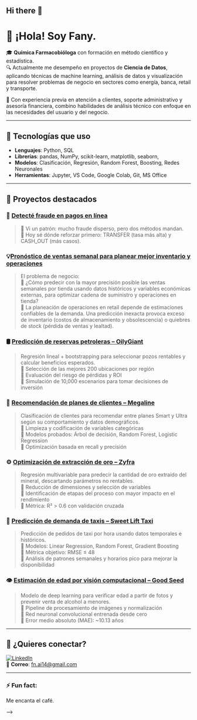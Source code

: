 ## Hi there 👋

<!--
**cccfany/cccfany** is a ✨ _special_ ✨ repository because its `README.md` (this file) appears on your GitHub profile. -->

# 👋 ¡Hola! Soy Fany.

🎓 **Química Farmacobióloga** con formación en método científico y estadística.  
🔍 Actualmente me desempeño en proyectos de **Ciencia de Datos**, aplicando técnicas de machine learning, análisis de datos y visualización para resolver problemas de negocio en sectores como energía, banca, retail y transporte.

💼 Con experiencia previa en atención a clientes, soporte administrativo y asesoría financiera, combino habilidades de análisis técnico con enfoque en las necesidades del usuario y del negocio.

---

## 🔧 Tecnologías que uso

- **Lenguajes**: Python, SQL  
- **Librerías**: pandas, NumPy, scikit-learn, matplotlib, seaborn,  
- **Modelos**: Clasificación, Regresión, Random Forest, Boosting, Redes Neuronales 
- **Herramientas**: Jupyter, VS Code, Google Colab, Git, MS Office

---

## 📂 Proyectos destacados

### 🚨 [Detecté fraude en pagos en línea](https://github.com/cccfany/-Fraud_detection_in_online_payments)
> 🔹 Vi un patrón: mucho fraude disperso, pero dos métodos mandan.  
> 🔹 Hoy sé dónde reforzar primero: TRANSFER (tasa más alta) y CASH_OUT (más casos).


### 💡[Pronóstico de ventas semanal para planear mejor inventario y operaciones](https://github.com/cccfany/weekly_sales_forecast)
> El problema de negocio:  
> 🔹 ¿Cómo predecir con la mayor precisión posible las ventas semanales por tienda usando datos históricos y variables económicas externas, para optimizar cadena de suministro y operaciones en tienda?  
> 🔹 La planeación de operaciones en retail depende de estimaciones confiables de la demanda. Una predicción inexacta provoca exceso de inventario (costos de almacenamiento y obsolescencia) o quiebres de stock (pérdida de ventas y lealtad).  

### 🛢️ [Predicción de reservas petroleras – OilyGiant](https://github.com/cccfany/oil_reserve_prediction)
> Regresión lineal + bootstrapping para seleccionar pozos rentables y calcular beneficios esperados.  
> 🔹 Selección de las mejores 200 ubicaciones por región  
> 🔹 Evaluación del riesgo de pérdidas y ROI  
> 🔹 Simulación de 10,000 escenarios para tomar decisiones de inversión

### 📱 [Recomendación de planes de clientes – Megaline](https://github.com/cccfany/customer_plan_recommendation)
> Clasificación de clientes para recomendar entre planes Smart y Ultra según su comportamiento y datos demográficos.  
> 🔹 Limpieza y codificación de variables categóricas  
> 🔹 Modelos probados: Árbol de decisión, Random Forest, Logistic Regression  
> 🔹 Optimización basada en recall y precisión

### ⚙️ [Optimización de extracción de oro – Zyfra](https://github.com/cccfany/gold_extraction_optimization)
> Regresión multivariable para predecir la cantidad de oro extraído del mineral, descartando parámetros no rentables.  
> 🔹 Reducción de dimensiones y selección de variables  
> 🔹 Identificación de etapas del proceso con mayor impacto en el rendimiento  
> 🔹 Métrica: R² > 0.6 con validación cruzada

### 🚕 [Predicción de demanda de taxis – Sweet Lift Taxi](https://github.com/cccfany/taxi_demand_prediction)
> Predicción de pedidos de taxi por hora usando datos temporales e históricos.  
> 🔹 Modelos: Linear Regression, Random Forest, Gradient Boosting  
> 🔹 Métrica objetivo: RMSE ≤ 48  
> 🔹 Análisis de patrones semanales y horarios pico para mejorar la disponibilidad

### 👁️ [Estimación de edad por visión computacional – Good Seed](https://github.com/cccfany/age_estimation_with_computer_vision) 
> Modelo de deep learning para verificar edad a partir de fotos y prevenir venta de alcohol a menores.  
> 🔹 Pipeline de procesamiento de imágenes y normalización  
> 🔹 Red neuronal convolucional entrenada desde cero  
> 🔹 Error medio absoluto (MAE): ~10.13 años

---

## 🤝 ¿Quieres conectar?

[![LinkedIn](https://img.shields.io/badge/LinkedIn-0A66C2?style=for-the-badge&logo=linkedin&logoColor=white)](https://www.linkedin.com/in/cccfany/)  
📧 **Correo**: fn.ai14@gmail.com

---

### ⚡ Fun fact:
Me encanta el café.


-->
